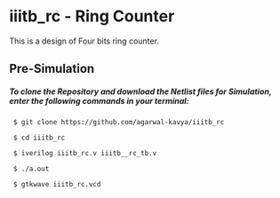 # iiitb_rc - Ring Counter
This is a design of Four bits ring counter.

## Pre-Simulation

##### To clone the Repository and download the Netlist files for Simulation, enter the following commands in your terminal:
```
 $ git clone https://github.com/agarwal-kavya/iiitb_rc
 
 $ cd iiitb_rc
 
 $ iverilog iiitb_rc.v iiitb__rc_tb.v
 
 $ ./a.out
 
 $ gtkwave iiitb_rc.vcd
```
